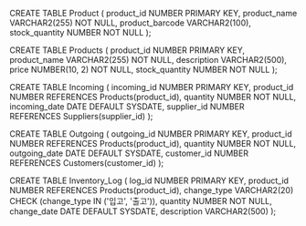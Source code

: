 CREATE TABLE Product (
    product_id NUMBER PRIMARY KEY,
    product_name VARCHAR2(255) NOT NULL,
    product_barcode VARCHAR2(100),
    stock_quantity NUMBER NOT NULL
);

CREATE TABLE Products (
    product_id NUMBER PRIMARY KEY,
    product_name VARCHAR2(255) NOT NULL,
    description VARCHAR2(500),
    price NUMBER(10, 2) NOT NULL,
    stock_quantity NUMBER NOT NULL
);

CREATE TABLE Incoming (
    incoming_id NUMBER PRIMARY KEY,
    product_id NUMBER REFERENCES Products(product_id),
    quantity NUMBER NOT NULL,
    incoming_date DATE DEFAULT SYSDATE,
    supplier_id NUMBER REFERENCES Suppliers(supplier_id)
);

CREATE TABLE Outgoing (
    outgoing_id NUMBER PRIMARY KEY,
    product_id NUMBER REFERENCES Products(product_id),
    quantity NUMBER NOT NULL,
    outgoing_date DATE DEFAULT SYSDATE,
    customer_id NUMBER REFERENCES Customers(customer_id)
);

CREATE TABLE Inventory_Log (
    log_id NUMBER PRIMARY KEY,
    product_id NUMBER REFERENCES Products(product_id),
    change_type VARCHAR2(20) CHECK (change_type IN ('입고', '출고')),
    quantity NUMBER NOT NULL,
    change_date DATE DEFAULT SYSDATE,
    description VARCHAR2(500)
);
